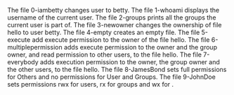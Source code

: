 The file 0-iambetty changes user to betty.
The file 1-whoami displays the username of the current user.
The file 2-groups prints all the groups the current user is part of.
The file 3-newowner changes the ownership of file hello to user betty.
The file 4-empty creates an empty file.
The file 5-execute add execute permission to the owner of the file hello.
The file 6-multiplepermission adds execute permission to the owner and the group owner, and read permission to other users, to the file hello.
The file 7-everybody adds execution permission to the owner, the group owner and the other users, to the file hello.
The file 8-JamesBond sets full permissions for Others and no permissions for User and Groups.
The file 9-JohnDoe sets permissions rwx for users, rx for groups and wx for .

